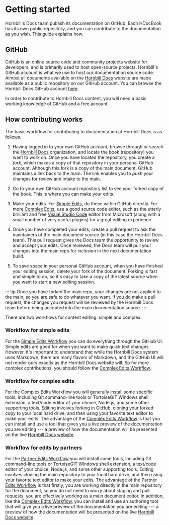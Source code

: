 # Getting started

Hornbill's Docs team publish its documentation on GitHub. Each HDocBook has its own public repository, and you can contribute to the documentation as you wish. This guide explains how. 

## GitHub

GitHub is an online source code and community projects website for developers, and is primarily used to host open-source projects. Hornbill's GitHub account is what we use to host our documentation source code. Almost all documents available on the [Hornbill Docs](/) website are made available as a public repository on our GitHub account. You can browse the Hornbill Docs GitHub account [here](https://github.com/Hornbill-Docs).

In order to contribute to Hornbill Docs content, you will need a basic working knowledge of GitHub and a free account.

## How contributing works

The basic workflow for contributing to documentation at Hornbill Docs is as follows. 

1. Having logged in to your own GitHub account, browse through or search the [Hornbill Docs](https://github.com/Hornbill-Docs/?target=_blank) organization, and locate the book (repository) you want to work on. Once you have located the repository, you create a *fork*, which makes a copy of that repository in your personal GitHub account. Although this fork is a copy of the main document, GitHub maintains a link back to the main. The link enables you to *push* your changes for review and intake to the main.  

2. Go to your own GitHub account repository list to see your forked copy of the book. This is where you can make your edits.

3. Make your edits. For [Simple Edits](/hdoc-guide/getting-started/simple-edits), do these within GitHub directly. For more [Complex Edits](/hdoc-guide/getting-started/complex-edits), use a good source code editor, such as the utterly brilliant and free [Visual Studio Code](https://code.visualstudio.com/) editor from Microsoft (along with a small number of very useful plugins) for a great editing experience.

4. Once you have completed your edits, create a pull request to ask the maintainers of the main document source (in this case the Hornbill Docs team). This pull request gives the Docs team the opportunity to review and accept your edits. Once reviewed, the Docs team will pull your changes into the main repo for inclusion in the next documentation build. 

5. To save space in your personal GitHub account, when you have finished your editing session, delete your fork of the document. Forking is fast and simple to do, so it's easy to take a copy of the latest source when you want to start a new editing session. 

::: tip
Once you have forked the main repo, your changes are not applied to the main, so you are safe to do whatever you want. If you do make a pull request, the changes you request will be reviewed by the Hornbill Docs team before being accepted into the main documentation source.
:::

There are two workflows for content editing: simple and complex.  

### Workflow for simple edits
For the [Simple Edits Workflow](/hdoc-guide/getting-started/simple-edits) you can do everything through the GitHub UI. Simple edits are good for when you want to make quick text changes. However, it's important to understand that while the Hornbill Docs system uses Markdown, there are many flavors of Markdown, and the GitHub UI will not render ours exactly as the Hornbill Docs website will. So for more complex contributions, you should follow the [Complex Edits Workflow](/hdoc-guide/getting-started/complex-edits). 

### Workflow for complex edits
For the [Complex Edits Workflow](/hdoc-guide/getting-started/complex-edits) you will generally install some specific tools, including Git command-line tools or TortoiseGIT Windows shell extension, a text/code editor of your choice, Node.js, and some other supporting tools. Editing involves forking in GitHub, cloning your forked copy to your local hard drive, and then using your favorite text editor to make your edits. The advantage of the [Complex Edits Workflow](/hdoc-guide/getting-started/complex-edits) is that you can install and use a tool that gives you a live preview of the documentation you are editing --- a preview of how the documentation will be presented on the live [Hornbill Docs website](/).

### Workflow for edits by partners
For the [Partner Edits Workflow](/hdoc-guide/getting-started/partner-edits) you will install some tools, including Git command-line tools or TortoiseGIT Windows shell extension, a text/code editor of your choice, Node.js, and some other supporting tools. Editing involves cloning the main repository to your local hard drive, and then using your favorite text editor to make your edits. The advantage of the [Partner Edits Workflow](/hdoc-guide/getting-started/partner-edits) is that firstly, you are working directly in the main repository for the document, so you do not need to worry about staging and pull requests, you are effectively working as a main document editor.  In addition, like the [Complex Edits Workflow](/hdoc-guide/getting-started/complex-edits), you can install and use an authoring tool that will give you a live preview of the documentation you are editing --- a preview of how the documentation will be presented on the live [Hornbill Docs website](/).
